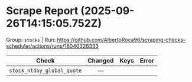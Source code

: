 # Scrape Report (2025-09-26T14:15:05.752Z)

Group: `stocks`  |  Run: https://github.com/AlbertoRoca96/scraping-checks-scheduler/actions/runs/18040326333

| Check | Changed | Keys | Error |
|---|:---:|:--|:--|
| `stock_ntdoy_global_quote` | — |  |  |
